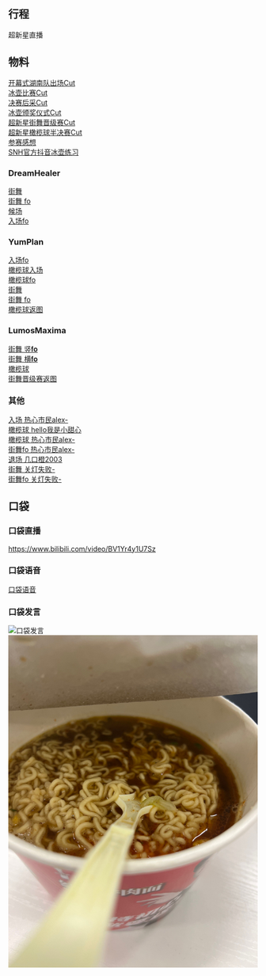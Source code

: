 ## 行程
超新星直播

## 物料
[开幕式湖南队出场Cut](https://weibo.com/5236952807/L6s9jC4ES)<br>
[冰壶比赛Cut](https://weibo.com/5236952807/L6tlycceJ)<br>
[决赛后采Cut](https://weibo.com/5236952807/L6teEy6IO)<br> 
[冰壶颁奖仪式Cut](https://weibo.com/5236952807/L6u2g4iRJ)<br>
[超新星街舞晋级赛Cut](https://weibo.com/5236952807/L6v7wkW1O)<br>
[超新星橄榄球半决赛Cut](https://weibo.com/5236952807/L6vomksGI)<br> 
[参赛感想](https://weibo.com/2591595652/L6vOufWyz)<br> 
[SNH官方抖音冰壶练习](https://www.douyin.com/video/7042607455724915976)
### DreamHealer
[街舞](https://weibo.com/6375088879/L6vhQEFx2)<br> 
[街舞 fo](https://weibo.com/6375088879/L6v2xi5V5)<br>
[候场](https://weibo.com/6375088879/L6w7p06Wc)<br>
[入场fo](https://weibo.com/6375088879/L6sqd3X0F)
### YumPlan
[入场fo ](https://weibo.com/7335378002/L6rZ61Onq)<br> 
[橄榄球入场](https://weibo.com/7335378002/L6vuO8BkN)<br> 
[橄榄球fo](https://weibo.com/7335378002/L6whCuSDf)<br> 
[街舞](https://weibo.com/7335378002/L6wz2hYDE)<br> 
[街舞 fo](https://weibo.com/7335378002/L6v5ADeXN)<br> 
[橄榄球返图](https://weibo.com/7335378002/L6wHkFzcS)<br> 

### LumosMaxima
[街舞 竖𝐟𝐨](https://weibo.com/7726863056/L6vEPcGK5)<br> 
[街舞 横𝐟𝐨](https://weibo.com/7726863056/L6ARO89Xh)<br> 
[橄榄球](https://weibo.com/7726863056/L6Bj3sNs7)<br> 
[街舞晋级赛返图](https://weibo.com/7726863056/L6B4Jf3hV)<br> 

### 其他
[入场 热心市民alex-](https://weibo.com/2971625284/L6s39e2l0)<br>
[橄榄球 hello我是小甜心](https://weibo.com/6314934920/L6uK6fSAr)<br> 
[橄榄球 热心市民alex-](https://weibo.com/2971625284/L6uQasNCm)<br> 
[街舞fo 热心市民alex-](https://weibo.com/2971625284/L6vhKd2Qm)<br> 
[退场 几口橙2003](https://weibo.com/7549103594/L6wWiwkTI)<br> 
[街舞 关灯失败-](https://weibo.com/6874698350/L6w1dcH6k)<br>
[街舞fo 关灯失败-](https://weibo.com/6874698350/L6wcC1N1E)<br>

## 口袋
### 口袋直播
https://www.bilibili.com/video/BV1Yr4y1U7Sz
### 口袋语音
[口袋语音](./pocket48/audios/)
### 口袋发言
![口袋发言](./pocket48/imgs/messages1.JPG)<br>
![口袋发言](./pocket48/imgs/P1.JPG)<br>

